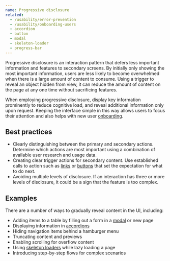 ```yaml
---
name: Progressive disclosure
related:
  - /usability/error-prevention
  - /usability/onboarding-users
  - accordion
  - button
  - modal
  - skeleton-loader
  - progress-bar
---
```


Progressive disclosure is an interaction pattern that defers less important information and features to secondary screens. By initially only showing the most important information, users are less likely to become overwhelmed when there is a large amount of content to consume. Using a trigger to reveal an object hidden from view, it can reduce the amount of content on the page at any one time without sacrificing features.

When employing progressive disclosure, display key information prominently to reduce cognitive load, and reveal additional information only upon request. Keeping the interface simple in this way allows users to focus their attention and also helps with new user [onboarding](onboarding-users).

## Best practices

- Clearly distinguishing between the primary and secondary actions. Determine which actions are most important using a combination of available user research and usage data.
- Creating clear trigger actions for secondary content. Use established calls to action such as [links](/product-foundations/interaction#links) or [buttons](/components/button) that set the expectation for what to do next.
- Avoiding multiple levels of disclosure. If an interaction has three or more levels of disclosure, it could be a sign that the feature is too complex.

## Examples

There are a number of ways to gradually reveal content in the UI, including:

- Adding items to a table by filling out a form in a [modal](/components/modal) or new page
- Displaying information in [accordions](/components/accordion)
- Hiding navigation items behind a hamburger menu
- Truncating content and previews
- Enabling scrolling for overflow content
- Using [skeleton loaders](/components/skeleton-loader) while lazy loading a page
- Introducing step-by-step flows for complex scenarios
